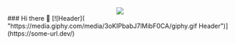 
<div id="header" align="center">
  <img src="https://media.giphy.com/media/3oKIPbabJ7lMibF0CA/giphy.gif"/>
</div>
### Hi there 👋
[![Header]( "https://media.giphy.com/media/3oKIPbabJ7lMibF0CA/giphy.gif Header")](https://some-url.dev/)

<!--
**Vsevolod-IT/Vsevolod-IT** is a ✨ _special_ ✨ repository because its `README.md` (this file) appears on your GitHub profile.

Here are some ideas to get you started:

- 🔭 I’m currently working on ...
- 🌱 I’m currently learning ...
- 👯 I’m looking to collaborate on ...
- 🤔 I’m looking for help with ...
- 💬 Ask me about ...
- 📫 How to reach me: ...
- 😄 Pronouns: ...
- ⚡ Fun fact: ...
-->
